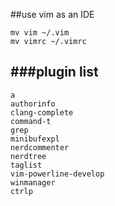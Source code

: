 ##use vim as an IDE

```
mv vim ~/.vim
mv vimrc ~/.vimrc
```

###plugin list
---

```
a
authorinfo
clang-complete
command-t
grep
minibufexpl
nerdcommenter
nerdtree
taglist
vim-powerline-develop
winmanager
ctrlp
```
